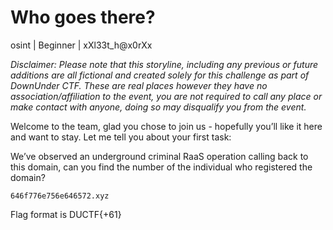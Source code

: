 # Who goes there?

osint	|	Beginner	|	xXl33t_h@x0rXx

*Disclaimer: Please note that this storyline, including any previous or future additions are all fictional and created solely for this challenge as part of DownUnder CTF. These are real places however they have no association/affiliation to the event, you are not required to call any place or make contact with anyone, doing so may disqualify you from the event.*

Welcome to the team, glad you chose to join us - hopefully you’ll like it here and want to stay. Let me tell you about your first task:

We’ve observed an underground criminal RaaS operation calling back to this domain, can you find the number of the individual who registered the domain?

`646f776e756e646572.xyz`

Flag format is DUCTF{+61<number>}
